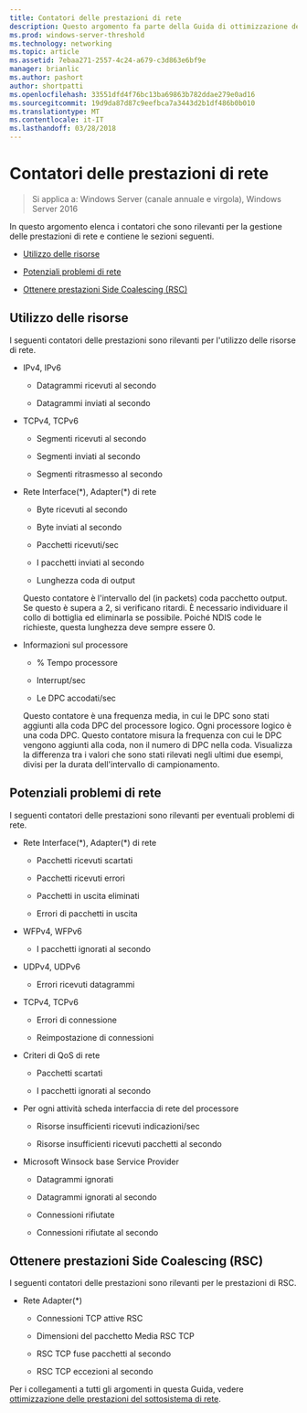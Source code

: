 ```yaml
---
title: Contatori delle prestazioni di rete
description: Questo argomento fa parte della Guida di ottimizzazione delle prestazioni del sottosistema di rete per Windows Server 2016.
ms.prod: windows-server-threshold
ms.technology: networking
ms.topic: article
ms.assetid: 7ebaa271-2557-4c24-a679-c3d863e6bf9e
manager: brianlic
ms.author: pashort
author: shortpatti
ms.openlocfilehash: 33551dfd4f76bc13ba69863b782ddae279e0ad16
ms.sourcegitcommit: 19d9da87d87c9eefbca7a3443d2b1df486b0b010
ms.translationtype: MT
ms.contentlocale: it-IT
ms.lasthandoff: 03/28/2018
---
```

# <a name="network-related-performance-counters"></a>Contatori delle prestazioni di rete

>Si applica a: Windows Server (canale annuale e virgola), Windows Server 2016

In questo argomento elenca i contatori che sono rilevanti per la gestione delle prestazioni di rete e contiene le sezioni seguenti.  
  
-   [Utilizzo delle risorse](#bkmk_ru)  
  
-   [Potenziali problemi di rete](#bkmk_np)  
  
-   [Ottenere prestazioni Side Coalescing (RSC)](#bkmk_rsc)  
  
##  <a name="bkmk_ru"></a>Utilizzo delle risorse  

I seguenti contatori delle prestazioni sono rilevanti per l'utilizzo delle risorse di rete.  
  
-   IPv4, IPv6  
  
    -   Datagrammi ricevuti al secondo  
  
    -   Datagrammi inviati al secondo  
  
-   TCPv4, TCPv6  
  
    -   Segmenti ricevuti al secondo  
  
    -   Segmenti inviati al secondo  
  
    -   Segmenti ritrasmesso al secondo  
  
-   Rete Interface(*), Adapter(\*) di rete  
  
    -   Byte ricevuti al secondo  
  
    -   Byte inviati al secondo  
  
    -   Pacchetti ricevuti/sec  
  
    -   I pacchetti inviati al secondo  
  
    -   Lunghezza coda di output  
  
     Questo contatore è l'intervallo del \(in packets\) coda pacchetto output. Se questo è supera a 2, si verificano ritardi. È necessario individuare il collo di bottiglia ed eliminarla se possibile. Poiché NDIS code le richieste, questa lunghezza deve sempre essere 0.  
  
-   Informazioni sul processore  
  
    -   % Tempo processore  
  
    -   Interrupt/sec  
  
    -   Le DPC accodati/sec  
  
     Questo contatore è una frequenza media, in cui le DPC sono stati aggiunti alla coda DPC del processore logico. Ogni processore logico è una coda DPC. Questo contatore misura la frequenza con cui le DPC vengono aggiunti alla coda, non il numero di DPC nella coda. Visualizza la differenza tra i valori che sono stati rilevati negli ultimi due esempi, divisi per la durata dell'intervallo di campionamento.  
  
##  <a name="bkmk_np"></a>Potenziali problemi di rete  

I seguenti contatori delle prestazioni sono rilevanti per eventuali problemi di rete.  
  
-   Rete Interface(*), Adapter(\*) di rete  
  
    -   Pacchetti ricevuti scartati  
  
    -   Pacchetti ricevuti errori  
  
    -   Pacchetti in uscita eliminati  
  
    -   Errori di pacchetti in uscita  
  
-   WFPv4, WFPv6  
  
    -   I pacchetti ignorati al secondo

-   UDPv4, UDPv6

    -   Errori ricevuti datagrammi  
  
-   TCPv4, TCPv6  
  
    -   Errori di connessione  
  
    -   Reimpostazione di connessioni  
  
-   Criteri di QoS di rete  
  
    -   Pacchetti scartati  
  
    -   I pacchetti ignorati al secondo  
  
-   Per ogni attività scheda interfaccia di rete del processore  
  
    -   Risorse insufficienti ricevuti indicazioni/sec  
  
    -   Risorse insufficienti ricevuti pacchetti al secondo  
  
-   Microsoft Winsock base Service Provider  
  
    -   Datagrammi ignorati  
  
    -   Datagrammi ignorati al secondo  
  
    -   Connessioni rifiutate  
  
    -   Connessioni rifiutate al secondo  
  
##  <a name="bkmk_rsc"></a>Ottenere prestazioni Side Coalescing (RSC)  

I seguenti contatori delle prestazioni sono rilevanti per le prestazioni di RSC.  
  
-   Rete Adapter(*)  
  
    -   Connessioni TCP attive RSC  
  
    -   Dimensioni del pacchetto Media RSC TCP  
  
    -   RSC TCP fuse pacchetti al secondo  
  
    -   RSC TCP eccezioni al secondo

Per i collegamenti a tutti gli argomenti in questa Guida, vedere [ottimizzazione delle prestazioni del sottosistema di rete](net-sub-performance-top.md).
